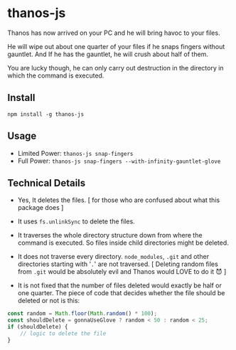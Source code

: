 # thanos-js

Thanos has now arrived on your PC and he will bring havoc to your files.

He will wipe out about one quarter of your files if he snaps fingers without gauntlet.
And If he has the gauntlet, he will crush about half of them.

You are lucky though, he can only carry out destruction in the directory in which the command is executed.

## Install

`npm install -g thanos-js`

## Usage

-   Limited Power: `thanos-js snap-fingers`
-   Full Power: `thanos-js snap-fingers --with-infinity-gauntlet-glove`

## Technical Details

-   Yes, It deletes the files. [ for those who are confused about what this package does ]

-   It uses `fs.unlinkSync` to delete the files.

-   It traverses the whole directory structure down from where the command is executed. So files inside child directories might be deleted.

-   It does not traverse every directory. `node_modules`, `.git` and other directories starting with '`.`' are not traversed. [ Deleting random files from `.git` would be absolutely evil and Thanos would LOVE to do it 😈 ]
-   It is not fixed that the number of files deleted would exactly be half or one quarter. The piece of code that decides whether the file should be deleted or not is this:

```js
const random = Math.floor(Math.random() * 100);
const shouldDelete = gonnaUseGlove ? random < 50 : random < 25;
if (shouldDelete) {
	// logic to delete the file
}
```
